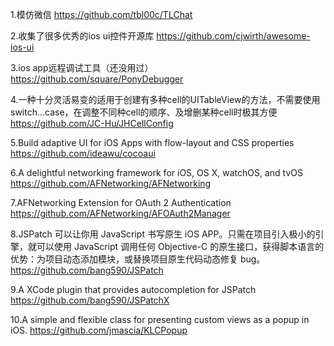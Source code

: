 1.模仿微信
https://github.com/tbl00c/TLChat

2.收集了很多优秀的ios ui控件开源库
https://github.com/cjwirth/awesome-ios-ui

3.ios app远程调试工具（还没用过）
https://github.com/square/PonyDebugger

4.一种十分灵活易变的适用于创建有多种cell的UITableView的方法，不需要使用switch...case，在调整不同种cell的顺序、及增删某种cell时极其方便
https://github.com/JC-Hu/JHCellConfig

5.Build adaptive UI for iOS Apps with flow-layout and CSS properties
https://github.com/ideawu/cocoaui

6.A delightful networking framework for iOS, OS X, watchOS, and tvOS
https://github.com/AFNetworking/AFNetworking

7.AFNetworking Extension for OAuth 2 Authentication
https://github.com/AFNetworking/AFOAuth2Manager

8.JSPatch 可以让你用 JavaScript 书写原生 iOS APP。只需在项目引入极小的引擎，就可以使用 JavaScript 调用任何 Objective-C 的原生接口，获得脚本语言的优势：为项目动态添加模块，或替换项目原生代码动态修复 bug。
https://github.com/bang590/JSPatch

9.A XCode plugin that provides autocompletion for JSPatch
https://github.com/bang590/JSPatchX

10.A simple and flexible class for presenting custom views as a popup in iOS.
https://github.com/jmascia/KLCPopup



